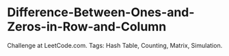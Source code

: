 # Difference-Between-Ones-and-Zeros-in-Row-and-Column
Challenge at LeetCode.com. Tags: Hash Table, Counting, Matrix, Simulation.

